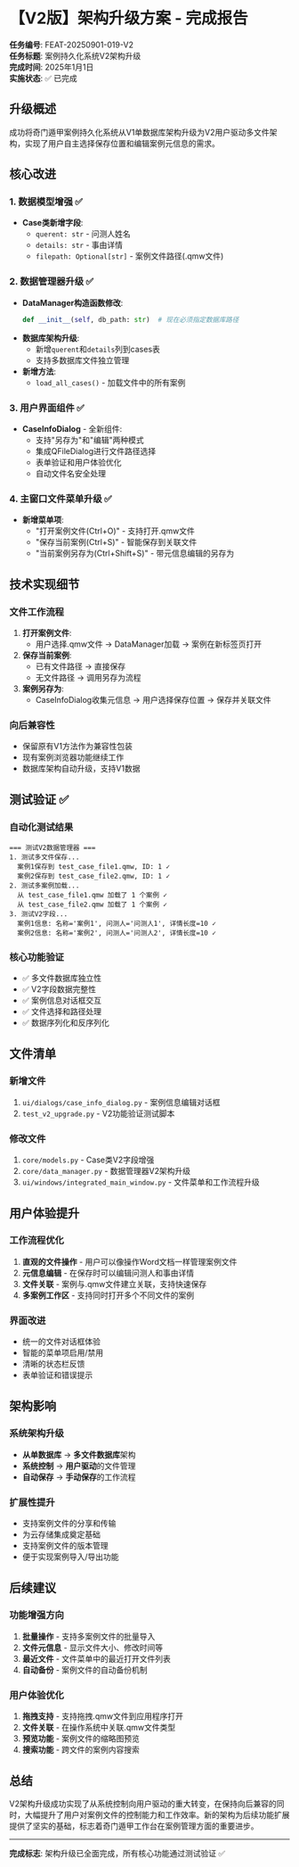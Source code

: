 # 【V2版】架构升级方案 - 完成报告

**任务编号**: FEAT-20250901-019-V2  
**任务标题**: 案例持久化系统V2架构升级  
**完成时间**: 2025年1月1日  
**实施状态**: ✅ 已完成  

## 升级概述

成功将奇门遁甲案例持久化系统从V1单数据库架构升级为V2用户驱动多文件架构，实现了用户自主选择保存位置和编辑案例元信息的需求。

## 核心改进

### 1. 数据模型增强 ✅
- **Case类新增字段**:
  - `querent: str` - 问测人姓名
  - `details: str` - 事由详情
  - `filepath: Optional[str]` - 案例文件路径(.qmw文件)

### 2. 数据管理器升级 ✅
- **DataManager构造函数修改**:
  ```python
  def __init__(self, db_path: str)  # 现在必须指定数据库路径
  ```
- **数据库架构升级**:
  - 新增`querent`和`details`列到cases表
  - 支持多数据库文件独立管理
- **新增方法**:
  - `load_all_cases()` - 加载文件中的所有案例

### 3. 用户界面组件 ✅
- **CaseInfoDialog** - 全新组件:
  - 支持"另存为"和"编辑"两种模式
  - 集成QFileDialog进行文件路径选择
  - 表单验证和用户体验优化
  - 自动文件名安全处理

### 4. 主窗口文件菜单升级 ✅
- **新增菜单项**:
  - "打开案例文件(Ctrl+O)" - 支持打开.qmw文件
  - "保存当前案例(Ctrl+S)" - 智能保存到关联文件
  - "当前案例另存为(Ctrl+Shift+S)" - 带元信息编辑的另存为

## 技术实现细节

### 文件工作流程
1. **打开案例文件**: 
   - 用户选择.qmw文件 → DataManager加载 → 案例在新标签页打开
2. **保存当前案例**: 
   - 已有文件路径 → 直接保存
   - 无文件路径 → 调用另存为流程
3. **案例另存为**: 
   - CaseInfoDialog收集元信息 → 用户选择保存位置 → 保存并关联文件

### 向后兼容性
- 保留原有V1方法作为兼容性包装
- 现有案例浏览器功能继续工作
- 数据库架构自动升级，支持V1数据

## 测试验证 ✅

### 自动化测试结果
```
=== 测试V2数据管理器 ===
1. 测试多文件保存...
  案例1保存到 test_case_file1.qmw, ID: 1 ✓
  案例2保存到 test_case_file2.qmw, ID: 1 ✓
2. 测试多案例加载...
  从 test_case_file1.qmw 加载了 1 个案例 ✓
  从 test_case_file2.qmw 加载了 1 个案例 ✓
3. 测试V2字段...
  案例1信息: 名称='案例1', 问测人='问测人1', 详情长度=10 ✓
  案例2信息: 名称='案例2', 问测人='问测人2', 详情长度=10 ✓
```

### 核心功能验证
- ✅ 多文件数据库独立性
- ✅ V2字段数据完整性
- ✅ 案例信息对话框交互
- ✅ 文件选择和路径处理
- ✅ 数据序列化和反序列化

## 文件清单

### 新增文件
1. `ui/dialogs/case_info_dialog.py` - 案例信息编辑对话框
2. `test_v2_upgrade.py` - V2功能验证测试脚本

### 修改文件
1. `core/models.py` - Case类V2字段增强
2. `core/data_manager.py` - 数据管理器V2架构升级
3. `ui/windows/integrated_main_window.py` - 文件菜单和工作流程升级

## 用户体验提升

### 工作流程优化
1. **直观的文件操作** - 用户可以像操作Word文档一样管理案例文件
2. **元信息编辑** - 在保存时可以编辑问测人和事由详情
3. **文件关联** - 案例与.qmw文件建立关联，支持快速保存
4. **多案例工作区** - 支持同时打开多个不同文件的案例

### 界面改进
- 统一的文件对话框体验
- 智能的菜单项启用/禁用
- 清晰的状态栏反馈
- 表单验证和错误提示

## 架构影响

### 系统架构升级
- **从单数据库** → **多文件数据库**架构
- **系统控制** → **用户驱动**的文件管理
- **自动保存** → **手动保存**的工作流程

### 扩展性提升
- 支持案例文件的分享和传输
- 为云存储集成奠定基础
- 支持案例文件的版本管理
- 便于实现案例导入/导出功能

## 后续建议

### 功能增强方向
1. **批量操作** - 支持多案例文件的批量导入
2. **文件元信息** - 显示文件大小、修改时间等
3. **最近文件** - 文件菜单中的最近打开文件列表
4. **自动备份** - 案例文件的自动备份机制

### 用户体验优化
1. **拖拽支持** - 支持拖拽.qmw文件到应用程序打开
2. **文件关联** - 在操作系统中关联.qmw文件类型
3. **预览功能** - 案例文件的缩略图预览
4. **搜索功能** - 跨文件的案例内容搜索

## 总结

V2架构升级成功实现了从系统控制向用户驱动的重大转变，在保持向后兼容的同时，大幅提升了用户对案例文件的控制能力和工作效率。新的架构为后续功能扩展提供了坚实的基础，标志着奇门遁甲工作台在案例管理方面的重要进步。

---
**完成标志**: 架构升级已全面完成，所有核心功能通过测试验证 ✅

